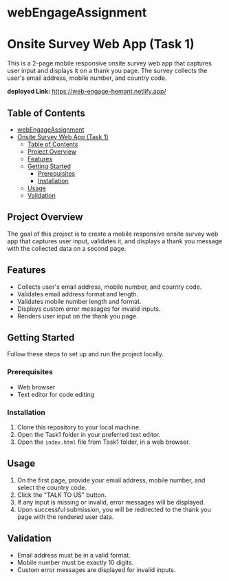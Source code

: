 # webEngageAssignment 
# Onsite Survey Web App (Task 1)

This is a 2-page mobile responsive onsite survey web app that captures user input and displays it on a thank you page. The survey collects the user's email address, mobile number, and country code.

**deployed Link:** https://web-engage-hemant.netlify.app/

## Table of Contents

- [webEngageAssignment](#webengageassignment)
- [Onsite Survey Web App (Task 1)](#onsite-survey-web-app-task-1)
  - [Table of Contents](#table-of-contents)
  - [Project Overview](#project-overview)
  - [Features](#features)
  - [Getting Started](#getting-started)
    - [Prerequisites](#prerequisites)
    - [Installation](#installation)
  - [Usage](#usage)
  - [Validation](#validation)

## Project Overview

The goal of this project is to create a mobile responsive onsite survey web app that captures user input, validates it, and displays a thank you message with the collected data on a second page.

## Features

- Collects user's email address, mobile number, and country code.
- Validates email address format and length.
- Validates mobile number length and format.
- Displays custom error messages for invalid inputs.
- Renders user input on the thank you page.

## Getting Started

Follow these steps to set up and run the project locally.

### Prerequisites

- Web browser
- Text editor for code editing

### Installation

1. Clone this repository to your local machine.
2. Open the Task1 folder in your preferred text editor.
3. Open the `index.html` file from Task1 folder, in a web browser.

## Usage

1. On the first page, provide your email address, mobile number, and select the country code.
2. Click the "TALK TO US" button.
3. If any input is missing or invalid, error messages will be displayed.
4. Upon successful submission, you will be redirected to the thank you page with the rendered user data.

## Validation

- Email address must be in a valid format.
- Mobile number must be exactly 10 digits.
- Custom error messages are displayed for invalid inputs.

